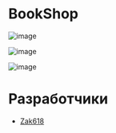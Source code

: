 # BookShop

![image](https://user-images.githubusercontent.com/100470279/193323027-5cd54957-62df-46e6-b928-b98edaf0b80e.png)

![image](https://user-images.githubusercontent.com/100470279/193323071-e9685366-2435-42ac-8b41-b6e94adf078c.png)

![image](https://user-images.githubusercontent.com/100470279/193323109-ecbe906b-0890-4fa9-bcf3-7ccac118edb1.png)

# Разработчики

- [Zak618](https://github.com/Zak618)
